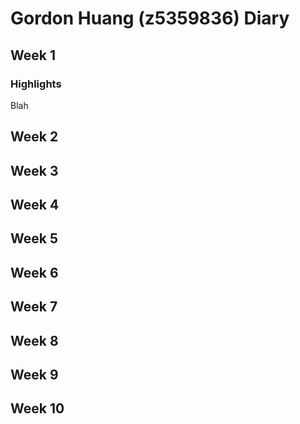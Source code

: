 # Gordon Huang (z5359836) Diary

## Week 1

### Highlights 
Blah

## Week 2

## Week 3

## Week 4

## Week 5

## Week 6

## Week 7

## Week 8

## Week 9

## Week 10


